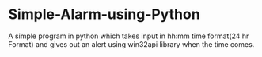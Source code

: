 # Simple-Alarm-using-Python
A simple program in python which takes input in hh:mm time format(24 hr Format) and gives out an alert using win32api library when the time comes.
